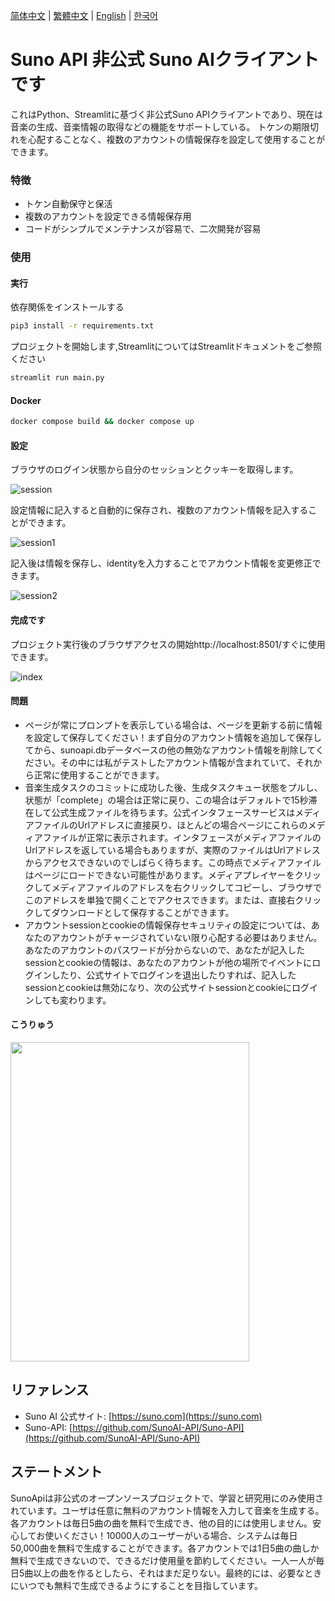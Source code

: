 [简体中文](README_ZH.md) | [繁體中文](README_TC.md) | [English](README.md) | [한국어](README_KR.md)

# Suno API 非公式 Suno AIクライアントです

これはPython、Streamlitに基づく非公式Suno APIクライアントであり、現在は音楽の生成、音楽情報の取得などの機能をサポートしている。
トケンの期限切れを心配することなく、複数のアカウントの情報保存を設定して使用することができます。

### 特徴

- トケン自動保守と保活
- 複数のアカウントを設定できる情報保存用
- コードがシンプルでメンテナンスが容易で、二次開発が容易

### 使用

#### 実行

依存関係をインストールする

```bash
pip3 install -r requirements.txt
```

プロジェクトを開始します,StreamlitについてはStreamlitドキュメントをご参照ください

```bash
streamlit run main.py
```

#### Docker

```bash
docker compose build && docker compose up
```


#### 設定

ブラウザのログイン状態から自分のセッションとクッキーを取得します。

![session](https://sunoapi.net/images/session.png)

設定情報に記入すると自動的に保存され、複数のアカウント情報を記入することができます。

![session1](https://sunoapi.net/images/session1.png)

記入後は情報を保存し、identityを入力することでアカウント情報を変更修正できます。

![session2](https://sunoapi.net/images/session2.png)

#### 完成です

プロジェクト実行後のブラウザアクセスの開始http://localhost:8501/すぐに使用できます。

![index](https://sunoapi.net/images/index.png)


#### 問題

- ページが常にプロンプトを表示している場合は、ページを更新する前に情報を設定して保存してください！まず自分のアカウント情報を追加して保存してから、sunoapi.dbデータベースの他の無効なアカウント情報を削除してください。その中には私がテストしたアカウント情報が含まれていて、それから正常に使用することができます。
- 音楽生成タスクのコミットに成功した後、生成タスクキュー状態をプルし、状態が「complete」の場合は正常に戻り、この場合はデフォルトで15秒滞在して公式生成ファイルを待ちます。公式インタフェースサービスはメディアファイルのUrlアドレスに直接戻り、ほとんどの場合ページにこれらのメディアファイルが正常に表示されます。インタフェースがメディアファイルのUrlアドレスを返している場合もありますが、実際のファイルはUrlアドレスからアクセスできないのでしばらく待ちます。この時点でメディアファイルはページにロードできない可能性があります。メディアプレイヤーをクリックしてメディアファイルのアドレスを右クリックしてコピーし、ブラウザでこのアドレスを単独で開くことでアクセスできます。または、直接右クリックしてダウンロードとして保存することができます。
- アカウントsessionとcookieの情報保存セキュリティの設定については、あなたのアカウントがチャージされていない限り心配する必要はありません。あなたのアカウントのパスワードが分からないので、あなたが記入したsessionとcookieの情報は、あなたのアカウントが他の場所でイベントにログインしたり、公式サイトでログインを退出したりすれば、記入したsessionとcookieは無効になり、次の公式サイトsessionとcookieにログインしても変わります。


#### こうりゅう

<img src="https://sunoapi.net/images/wechat.jpg" width="382px" height="511px" />


## リファレンス

- Suno AI 公式サイト: [https://suno.com](https://suno.com)
- Suno-API: [https://github.com/SunoAI-API/Suno-API](https://github.com/SunoAI-API/Suno-API)


## ステートメント

SunoApiは非公式のオープンソースプロジェクトで、学習と研究用にのみ使用されています。ユーザは任意に無料のアカウント情報を入力して音楽を生成する。各アカウントは毎日5曲の曲を無料で生成でき、他の目的には使用しません。安心してお使いください！10000人のユーザーがいる場合、システムは毎日50,000曲を無料で生成することができます。各アカウントでは1日5曲の曲しか無料で生成できないので、できるだけ使用量を節約してください。一人一人が毎日5曲以上の曲を作るとしたら、それはまだ足りない。最終的には、必要なときにいつでも無料で生成できるようにすることを目指しています。
